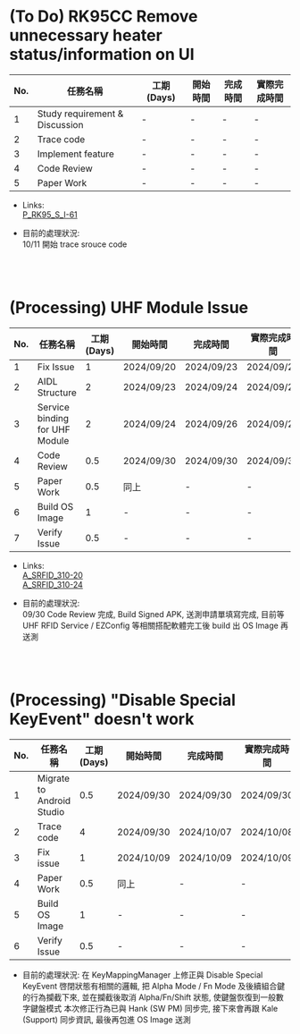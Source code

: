 # (To Do) RK95CC Remove unnecessary heater status/information on UI
| No. | 任務名稱                         | 工期 (Days) | 開始時間   | 完成時間   | 實際完成時間 |
| --- | ------------------------------ | ----------- | ---------- | ---------- | ------------ |
| 1   | Study requirement & Discussion | -           | -          | -          | -            |
| 2   | Trace code                     | -           | -          | -          | -            |
| 3   | Implement feature              | -           | -          | -          | -            |
| 4   | Code Review                    | -           | -          | -          | -            |
| 5   | Paper Work                     | -           | -          | -          | -            |

- Links:</br>
[P_RK95_S_I-61](https://jira.cipherlab.com.tw/browse/P_RK95_S_I-61)  

- 目前的處理狀況:  
10/11 開始 trace srouce code
</br>
</br>

# (Processing) UHF Module Issue
| No. | 任務名稱                         | 工期 (Days) | 開始時間   | 完成時間   | 實際完成時間 |
| --- | ------------------------------ | ----------- | ---------- | ---------- | ------------ |
| 1   | Fix Issue                      | 1           | 2024/09/20 | 2024/09/23 | 2024/09/23   |
| 2   | AIDL Structure                 | 2           | 2024/09/23 | 2024/09/24 | 2024/09/24   |
| 3   | Service binding for UHF Module | 2           | 2024/09/24 | 2024/09/26 | 2024/09/26   |
| 4   | Code Review                    | 0.5         | 2024/09/30 | 2024/09/30 | 2024/09/30   |
| 5   | Paper Work                     | 0.5         | 同上        | -          | -            |
| 6   | Build OS Image                 | 1           | -          | -          | -            |
| 7   | Verify Issue                   | 0.5         | -          | -          | -            |

- Links:</br>
[A_SRFID_310-20](https://jira.cipherlab.com.tw/browse/A_SRFID_310-20)  
[A_SRFID_310-24](https://jira.cipherlab.com.tw/browse/A_SRFID_310-24)  

- 目前的處理狀況:  
09/30 Code Review 完成, Build Signed APK, 送測申請單填寫完成, 目前等 UHF RFID Service / EZConfig 等相關搭配軟體完工後 build 出 OS Image 再送測
</br>
</br>

# (Processing) "Disable Special KeyEvent" doesn't work
| No. | 任務名稱                         | 工期 (Days) | 開始時間   | 完成時間   | 實際完成時間 |
| --- | ------------------------------- | ----------- | ---------- | ---------- | ------------ |
| 1   | Migrate to Android Studio       | 0.5         | 2024/09/30 | 2024/09/30 | 2024/09/30   |
| 2   | Trace code                      | 4           | 2024/09/30 | 2024/10/07 | 2024/10/08   |
| 3   | Fix issue                       | 1           | 2024/10/09 | 2024/10/09 | 2024/10/09   |
| 4   | Paper Work                      | 0.5         | 同上        | -          | -            |
| 5   | Build OS Image                  | 1           | -          | -          | -            |
| 6   | Verify Issue                    | 0.5         | -          | -          | -            |

- 目前的處理狀況:
在 KeyMappingManager 上修正與 Disable Special KeyEvent 啓閉狀態有相關的邏輯,
把 Alpha Mode / Fn Mode 及後續組合鍵的行為攔截下來, 並在攔截後取消 Alpha/Fn/Shift 狀態, 使鍵盤恢復到一般數字鍵盤模式
本次修正行為已與 Hank (SW PM) 同步完, 接下來會再跟 Kale (Support) 同步資訊, 最後再包進 OS Image 送測
</br>
</br>

